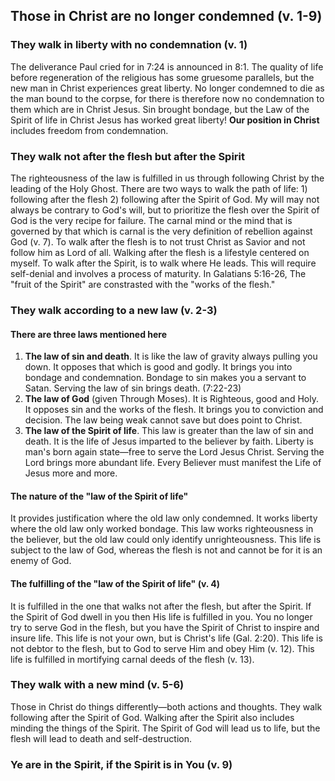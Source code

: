 ## Those in Christ are no longer condemned (v. 1-9)

### They walk in liberty with no condemnation (v. 1)

The deliverance Paul cried for in 7:24 is announced in 8:1. The quality of life before regeneration of the religious has some gruesome parallels, but the new man in Christ experiences great liberty. No longer condemned to die as the man bound to the corpse, for there is therefore now no condemnation to them which are in Christ Jesus. Sin brought bondage, but the Law of the Spirit of life in Christ Jesus has worked great liberty! **Our position in Christ** includes freedom from condemnation.

### They walk not after the flesh but after the Spirit

The righteousness of the law is fulfilled in us through following Christ by the leading of the Holy Ghost. There are two ways to walk the path of life: 1) following after the flesh 2) following after the Spirit of God. My will may not always be contrary to God's will, but to prioritize the flesh over the Spirit of God is the very recipe for failure. The carnal mind or the mind that is governed by that which is carnal is the very definition of rebellion against God (v. 7). To walk after the flesh is to not trust Christ as Savior and not follow him as Lord of all. Walking after the flesh is a lifestyle centered on myself. To walk after the Spirit, is to walk where He leads. This will require self-denial and involves a process of maturity. In Galatians 5:16-26, The "fruit of the Spirit" are constrasted with the "works of the flesh."

### They walk according to a new law (v. 2-3)

#### There are three laws mentioned here

1. **The law of sin and death**. It is like the law of gravity always pulling you down. It opposes that which is good and godly. It brings you into bondage and condemnation. Bondage to sin makes you a servant to Satan. Serving the law of sin brings death. (7:22-23)
2. **The law of God** (given Through Moses). It is Righteous, good and Holy. It opposes sin and the works of the flesh. It brings you to conviction and decision. The law being weak cannot save but does point to Christ.
3. **The law of the Spirit of life**. This law is greater than the law of sin and death. It is the life of Jesus imparted to the believer by faith. Liberty is man's born again state—free to serve the Lord Jesus Christ. Serving the Lord brings more abundant life. Every Believer must manifest the Life of Jesus more and more.

#### The nature of the "law of the Spirit of life"

It provides justification where the old law only condemned. It works liberty where the old law only worked bondage. This law works righteousness in the believer, but the old law could only identify unrighteousness. This life is subject to the law of God, whereas the flesh is not and cannot be for it is an enemy of God.

#### The fulfilling of the "law of the Spirit of life" (v. 4)

It is fulfilled in the one that walks not after the flesh, but after the Spirit. If the Spirit of God dwell in you then His life is fulfilled in you. You no longer try to serve God in the flesh, but you have the Spirit of Christ to inspire and insure life. This life is not your own, but is Christ's life (Gal. 2:20). This life is not debtor to the flesh, but to God to serve Him and obey Him (v. 12). This life is fulfilled in mortifying carnal deeds of the flesh (v. 13).

### They walk with a new mind (v. 5-6) 

Those in Christ do things differently—both actions and thoughts. They walk following after the Spirit of God. Walking after the Spirit also includes minding the things of the Spirit. The Spirit of God will lead us to life, but the flesh will lead to death and self-destruction.

### Ye are in the Spirit, if the Spirit is in You (v. 9)

